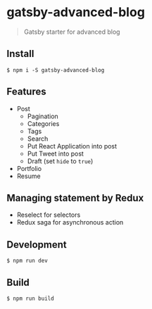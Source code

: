# gatsby-advanced-blog
> Gatsby starter for advanced blog

## Install
```
$ npm i -S gatsby-advanced-blog
```

## Features
- Post
  - Pagination
  - Categories
  - Tags
  - Search
  - Put React Application into post
  - Put Tweet into post
  - Draft (set `hide` to `true`)
- Portfolio
- Resume

## Managing statement by Redux
- Reselect for selectors
- Redux saga for asynchronous action

## Development
```
$ npm run dev
```

## Build
```
$ npm run build
```
